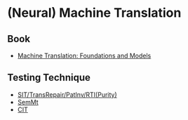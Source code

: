 # (Neural) Machine Translation

## Book
* [Machine Translation: Foundations and Models](https://github.com/NiuTrans/MTBook)

## Testing Technique
* [SIT/TransRepair/PatInv/RTI(Purity)](https://github.com/RoFireLing/TestTranslation)
* [SemMt](https://github.com/SemMT-2021/SemMT)
* [CIT](https://github.com/PhyllisJi/ConstituencyInvariance)
